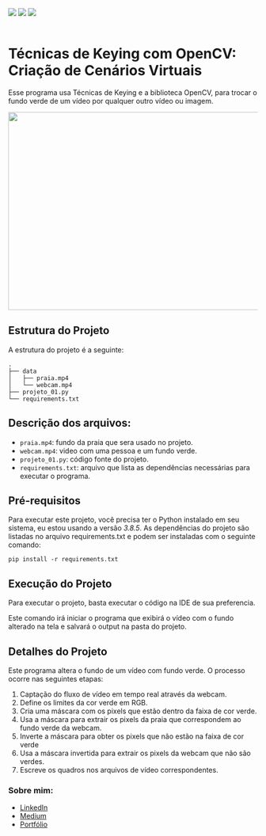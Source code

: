 <div>
  <a href="https://www.linkedin.com/in/júlio-cézar-de-paula-0b64b8226" target="_blank"><img src="https://img.shields.io/badge/-LinkedIn-%230077B5?style=for-the-badge&logo=linkedin&logoColor=white" target="_blank"></a>
  <a href = "mailto:jcp.paula17@gmail.com"><img src="https://img.shields.io/badge/Gmail-D14836?style=for-the-badge&logo=gmail&logoColor=white" target="_blank"></a>
  <a href="https://medium.com/@jcp.paula17" target="_blank"><img src="https://img.shields.io/badge/Medium-12100E?style=for-the-badge&logo=medium&logoColor=white"></a>
</div>
<br/>

# Técnicas de Keying com OpenCV: Criação de Cenários Virtuais

Esse programa usa Técnicas de Keying e a biblioteca OpenCV, para trocar o fundo verde de um vídeo por qualquer outro vídeo ou imagem.

<p align="center">
  <img src="Fundo_Verde_GIF.gif" style="width: 700px; height: 400px;">
</p>

## Estrutura do Projeto

A estrutura do projeto é a seguinte:
```
.
├── data
│   ├── praia.mp4
│   └── webcam.mp4
├── projeto_01.py
└── requirements.txt
```

## Descrição dos arquivos:

* `praia.mp4`: fundo da praia que sera usado no projeto.
* `webcam.mp4`: video com uma pessoa e um fundo verde. 
* `projeto_01.py`: código fonte do projeto.  
* `requirements.txt`: arquivo que lista as dependências necessárias para executar o programa.

## Pré-requisitos
Para executar este projeto, você precisa ter o Python instalado em seu sistema, eu estou usando a versão *3.8.5*. As dependências do projeto são listadas no arquivo requirements.txt e podem ser instaladas com o seguinte comando:

```
pip install -r requirements.txt
```
## Execução do Projeto

Para executar o projeto, basta executar o código na IDE de sua preferencia.

Este comando irá iniciar o programa que exibirá o vídeo com o fundo alterado na tela e salvará o output na pasta do projeto.

## Detalhes do Projeto

Este programa altera o fundo de um vídeo com fundo verde. O processo ocorre nas seguintes etapas:

1. Captação do fluxo de vídeo em tempo real através da webcam.
2. Define os limites da cor verde em RGB.
3. Cria uma máscara com os pixels que estão dentro da faixa de cor verde.
4. Usa a máscara para extrair os pixels da praia que correspondem ao fundo verde da webcam.
5. Inverte a máscara para obter os pixels que não estão na faixa de cor verde
6. Usa a máscara invertida para extrair os pixels da webcam que não são verdes.
7. Escreve os quadros nos arquivos de vídeo correspondentes.

### Sobre mim:
* [LinkedIn](https://www.linkedin.com/in/j%C3%BAlio-c%C3%A9zar-de-paula-0b64b8226/)
* [Medium](https://medium.com/@jcp.paula17)
* [Portfólio](https://github.com/jcppaula/Portfolio)
